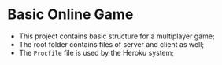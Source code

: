 # Basic Online Game

- This project contains basic structure for a multiplayer game;
- The root folder contains files of server and client as well;
- The `Procfile` file is used by the Heroku system;
